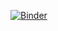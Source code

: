 [![Binder](https://mybinder.org/badge_logo.svg)](https://mybinder.org/v2/gh/Bisrat-Araya/projectwork/master/?filepath=AHP_test_1%20(1).ipynb)
